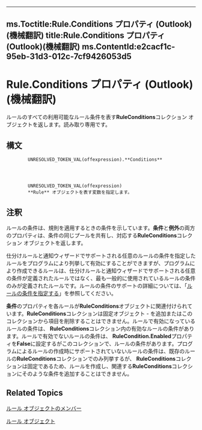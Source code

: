 

---
ms.Toctitle:Rule.Conditions プロパティ (Outlook)(機械翻訳)
title:Rule.Conditions プロパティ (Outlook)(機械翻訳)
ms.ContentId:e2cacf1c-95eb-31d3-012c-7cf9426053d5
---
# Rule.Conditions プロパティ (Outlook)(機械翻訳)




ルールのすべての利用可能なルール条件を表す**RuleConditions**コレクション オブジェクトを返します。読み取り専用です。

## 構文

            UNRESOLVED_TOKEN_VAL(offexpression).**Conditions**




            UNRESOLVED_TOKEN_VAL(offexpression)
            **Rule** オブジェクトを表す変数を指定します。



## 注釈
ルールの条件は、規則を適用するときの条件を示しています。**条件**と**例外**の両方のプロパティは、条件の同じプールを共有し、対応する**RuleConditions**コレクション オブジェクトを返します。



仕分けルールと通知ウィザードでサポートされる任意のルールの条件を指定したルールをプログラムにより列挙して有効にすることができますが、プログラムにより作成できるルールは、仕分けルールと通知ウィザードでサポートされる任意の条件が定義されたルールではなく、最も一般的に使用されているルールの条件のみが定義されたルールです。ルールの条件のサポートの詳細については、「[ルールの条件を指定する](812c131a-fe23-1b8b-5e2d-9459d7102630.md)」を参照してください。



**条件**のプロパティを各ルールが**RuleConditions**オブジェクトに関連付けられています。**RuleConditions**コレクションは固定オブジェクト - を追加またはこのコレクションから項目を削除することはできません。ルールで有効になっているルールの条件は、 **RuleConditions**コレクション内の有効なルールの条件があります。ルールで有効でないルールの条件は、 **RuleCondition.Enabled**プロパティを**False**に設定するがこのコレクションで、ルールの条件があります。プログラムによるルールの作成時にサポートされていないルールの条件は、既存のルールの**RuleConditions**コレクションでのみ列挙するが、 **RuleConditions**コレクションは固定であるため、ルールを作成し、関連する**RuleConditions**コレクションにそのような条件を追加することはできません。



## Related Topics

[ルール オブジェクトのメンバー](29a5f487-dbcc-7312-c8ba-a05199ce8513.md)

[ルール オブジェクト](ea2ddbcc-fd65-a636-c6da-79950033f385.md)




